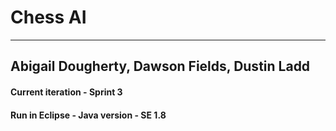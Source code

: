 # Chess AI
----------------------
## Abigail Dougherty, Dawson Fields, Dustin Ladd
#### Current iteration - Sprint 3
#### Run in Eclipse - Java version  - SE 1.8
